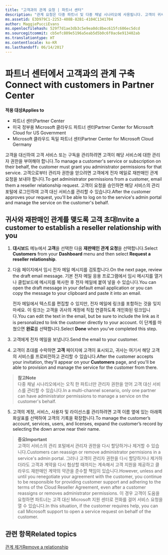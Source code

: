```yaml
---
title: "고객과의 관계 요청 | 파트너 센터"
description: "관계 요청은 다중 파트너 및 다중 채널 시나리오에 사용됩니다. 고객이 귀사의 위임된 관리자 권한을 제거했기 때문에 귀사에서 프로비전 또는 지원을 제공하려면 위임된 관리자 권한을 복원해야 하는 경우에도 유용합니다."
ms.assetid: E3D979C1-2253-408B-82B1-4104C1341704
author: MaggiePucciEvans
ms.openlocfilehash: 529f7d1ae3db3c5e9ea0dc8bec615fc606ec5dcd
ms.sourcegitcommit: cb5efc809e5196a5eab5d5b0c6f0ac6e913402ab
ms.translationtype: HT
ms.contentlocale: ko-KR
ms.lasthandoff: 06/14/2017
---
```

# <a name="connect-with-customers-in-partner-center"></a><span data-ttu-id="ea810-104">파트너 센터에서 고객과의 관계 구축</span><span class="sxs-lookup"><span data-stu-id="ea810-104">Connect with customers in Partner Center</span></span>

**<span data-ttu-id="ea810-105">적용 대상</span><span class="sxs-lookup"><span data-stu-id="ea810-105">Applies to</span></span>**

-  <span data-ttu-id="ea810-106">파트너 센터</span><span class="sxs-lookup"><span data-stu-id="ea810-106">Partner Center</span></span>
-  <span data-ttu-id="ea810-107">미국 정부용 Microsoft 클라우드 파트너 센터</span><span class="sxs-lookup"><span data-stu-id="ea810-107">Partner Center for Microsoft Cloud for US Government</span></span>
-  <span data-ttu-id="ea810-108">Microsoft 클라우드 독일 파트너 센터</span><span class="sxs-lookup"><span data-stu-id="ea810-108">Partner Center for Microsoft Cloud Germany</span></span>

<span data-ttu-id="ea810-109">고객을 대신하여 고객 서비스 또는 구독을 관리하려면 고객이 해당 서비스에 대한 관리자 권한을 부여해야 합니다.</span><span class="sxs-lookup"><span data-stu-id="ea810-109">To manage a customer's service or subscription on their behalf, the customer must grant you administrator permissions for that service.</span></span> <span data-ttu-id="ea810-110">고객으로부터 관리자 권한을 얻으려면 고객에게 전자 메일로 재판매인 관계 요청을 보내야 합니다.</span><span class="sxs-lookup"><span data-stu-id="ea810-110">To get administrator permissions from a customer, email them a reseller relationship request.</span></span> <span data-ttu-id="ea810-111">고객이 요청을 승인하면 해당 서비스의 관리 포털에 로그인하여 고객 대신 서비스를 관리할 수 있습니다.</span><span class="sxs-lookup"><span data-stu-id="ea810-111">After the customer approves your request, you'll be able to log on to the service's admin portal and manage the service on the customer's behalf.</span></span> 

## <a name="invite-a-customer-to-establish-a-reseller-relationship-with-you"></a><span data-ttu-id="ea810-112">귀사와 재판매인 관계를 맺도록 고객 초대</span><span class="sxs-lookup"><span data-stu-id="ea810-112">Invite a customer to establish a reseller relationship with you</span></span>

1.  <span data-ttu-id="ea810-113">**대시보드** 메뉴에서 **고객**을 선택한 다음 **재판매인 관계 요청**을 선택합니다.</span><span class="sxs-lookup"><span data-stu-id="ea810-113">Select **Customers** from your **Dashboard** menu and then select **Request a reseller relationship**.</span></span>

2.  <span data-ttu-id="ea810-114">다음 페이지에서 임시 전자 메일 메시지를 검토합니다.</span><span class="sxs-lookup"><span data-stu-id="ea810-114">On the next page, review the draft email message.</span></span> <span data-ttu-id="ea810-115">기본 전자 메일 응용 프로그램에서 임시 메시지를 열거나 클립보드에 메시지를 복사한 후 전자 메일에 붙여 넣을 수 있습니다.</span><span class="sxs-lookup"><span data-stu-id="ea810-115">You can open the draft message in your default email application or you can copy the message to your clipboard and paste it into an email.</span></span> 

    <span data-ttu-id="ea810-116">전자 메일에서 텍스트를 편집할 수 있지만, 전자 메일에 링크를 포함하는 것을 잊지 마세요. 이 링크는 고객을 귀사의 계정에 직접 연결하도록 개인화된 링크입니다.</span><span class="sxs-lookup"><span data-stu-id="ea810-116">You can edit the text in the email, but be sure to include the link as it is personalized to link the customer directly to your account.</span></span> <span data-ttu-id="ea810-117">이 단계를 마쳤으면 **완료**를 선택합니다.</span><span class="sxs-lookup"><span data-stu-id="ea810-117">Select **Done** when you’ve completed this step.</span></span>

3.  <span data-ttu-id="ea810-118">고객에게 전자 메일을 보냅니다.</span><span class="sxs-lookup"><span data-stu-id="ea810-118">Send the email to your customer.</span></span>

4.  <span data-ttu-id="ea810-119">고객이 초대를 수락하면 **고객** 페이지에 고객이 표시되고, 귀사는 여기서 해당 고객의 서비스를 프로비전하고 관리할 수 있습니다.</span><span class="sxs-lookup"><span data-stu-id="ea810-119">After the customer accepts your invitation, they'll appear on your **Customers** page, and you'll be able to provision and manage the service for the customer from there.</span></span>

 >**<span data-ttu-id="ea810-120">참고</span><span class="sxs-lookup"><span data-stu-id="ea810-120">Note</span></span>**<br>
    <span data-ttu-id="ea810-121">다중 채널 시나리오에서는 오직 한 파트너만 관리자 권한을 얻어 고객 대신 서비스를 관리할 수 있습니다.</span><span class="sxs-lookup"><span data-stu-id="ea810-121">In a multi-channel scenario, only one partner can have administrator permissions to manage a service on the customer's behalf.</span></span> 

5.  <span data-ttu-id="ea810-122">고객의 계정, 서비스, 사용자 및 라이선스를 관리하려면 고객 이름 옆에 있는 아래쪽 화살표를 선택하여 고객의 기록을 확장합니다.</span><span class="sxs-lookup"><span data-stu-id="ea810-122">To manage the customer’s account, services, users, and licenses, expand the customer’s record by selecting the down arrow near their name.</span></span>


>**<span data-ttu-id="ea810-123">중요</span><span class="sxs-lookup"><span data-stu-id="ea810-123">Important</span></span>**<br>
<span data-ttu-id="ea810-124">고객이 서비스의 관리 포털에서 관리자 권한을 다시 할당하거나 제거할 수 있습니다.</span><span class="sxs-lookup"><span data-stu-id="ea810-124">Customers can reassign or remove administrator permisions in a service's admin portal.</span></span> <span data-ttu-id="ea810-125">그러나 고객이 관리자 권한을 다시 할당하거나 제거하더라도 고객과 계약을 다시 협상할 때까지는 계속해서 고객 지원을 제공하고 클라우드 재판매인 계약의 약관을 준수할 책임이 있습니다.</span><span class="sxs-lookup"><span data-stu-id="ea810-125">However, unless and until you renegotiate your agreement with the customer, you continue to be responsible for providing customer support and adhering to the terms of the Cloud Reseller Agreement, even after a customer reassigns or removes administrator permissions.</span></span> <span data-ttu-id="ea810-126">이 경우 고객이 도움을 요청하면 파트너는 고객 대신 Microsoft 지원 센터로 전화를 걸어 서비스 요청을 열 수 있습니다.</span><span class="sxs-lookup"><span data-stu-id="ea810-126">In this situation, if the customer requires help, you can call Microsoft support to open a service request on behalf of the customer.</span></span>

## <a name="related-topics"></a><span data-ttu-id="ea810-127">관련 항목</span><span class="sxs-lookup"><span data-stu-id="ea810-127">Related topics</span></span>

[<span data-ttu-id="ea810-128">관계 제거</span><span class="sxs-lookup"><span data-stu-id="ea810-128">Remove a relationship</span></span>](remove-a-relationship.md)
